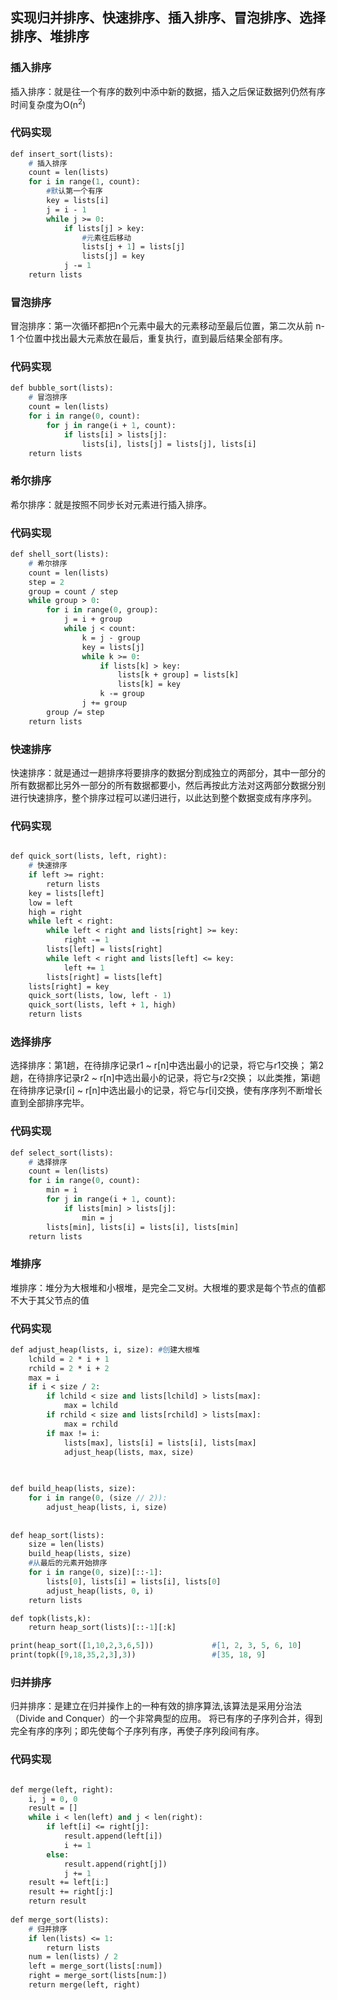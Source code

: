 ## 实现归并排序、快速排序、插入排序、冒泡排序、选择排序、堆排序

### 插入排序
插入排序：就是往一个有序的数列中添中新的数据，插入之后保证数据列仍然有序
时间复杂度为O(n<sup>2</sup>)
### 代码实现
```p
def insert_sort(lists):
    # 插入排序
    count = len(lists)
    for i in range(1, count):
        #默认第一个有序
        key = lists[i]
        j = i - 1
        while j >= 0:
            if lists[j] > key:
                #元素往后移动
                lists[j + 1] = lists[j]
                lists[j] = key
            j -= 1
    return lists
```

### 冒泡排序
冒泡排序：第一次循环都把n个元素中最大的元素移动至最后位置，第二次从前 n-1 个位置中找出最大元素放在最后，重复执行，直到最后结果全部有序。
### 代码实现

```p
def bubble_sort(lists):
    # 冒泡排序
    count = len(lists)
    for i in range(0, count):
        for j in range(i + 1, count):
            if lists[i] > lists[j]:
                lists[i], lists[j] = lists[j], lists[i]
    return lists
```
### 希尔排序
希尔排序：就是按照不同步长对元素进行插入排序。
### 代码实现
```p
def shell_sort(lists):
    # 希尔排序
    count = len(lists)
    step = 2
    group = count / step
    while group > 0:
        for i in range(0, group):
            j = i + group
            while j < count:
                k = j - group
                key = lists[j]
                while k >= 0:
                    if lists[k] > key:
                        lists[k + group] = lists[k]
                        lists[k] = key
                    k -= group
                j += group
        group /= step
    return lists
```
### 快速排序
快速排序：就是通过一趟排序将要排序的数据分割成独立的两部分，其中一部分的所有数据都比另外一部分的所有数据都要小，然后再按此方法对这两部分数据分别进行快速排序，整个排序过程可以递归进行，以此达到整个数据变成有序序列。

### 代码实现
```p

def quick_sort(lists, left, right):
    # 快速排序
    if left >= right:
        return lists
    key = lists[left]
    low = left
    high = right
    while left < right:
        while left < right and lists[right] >= key:
            right -= 1
        lists[left] = lists[right]
        while left < right and lists[left] <= key:
            left += 1
        lists[right] = lists[left]
    lists[right] = key
    quick_sort(lists, low, left - 1)
    quick_sort(lists, left + 1, high)
    return lists
```
### 选择排序
选择排序：第1趟，在待排序记录r1 ~ r[n]中选出最小的记录，将它与r1交换；
第2趟，在待排序记录r2 ~ r[n]中选出最小的记录，将它与r2交换；
以此类推，第i趟在待排序记录r[i] ~ r[n]中选出最小的记录，将它与r[i]交换，使有序序列不断增长直到全部排序完毕。
### 代码实现
```p
def select_sort(lists):
    # 选择排序
    count = len(lists)
    for i in range(0, count):
        min = i
        for j in range(i + 1, count):
            if lists[min] > lists[j]:
                min = j
        lists[min], lists[i] = lists[i], lists[min]
    return lists
```
### 堆排序
堆排序：堆分为大根堆和小根堆，是完全二叉树。大根堆的要求是每个节点的值都不大于其父节点的值

### 代码实现
```p
def adjust_heap(lists, i, size): #创建大根堆
    lchild = 2 * i + 1
    rchild = 2 * i + 2
    max = i
    if i < size / 2:
        if lchild < size and lists[lchild] > lists[max]:
            max = lchild
        if rchild < size and lists[rchild] > lists[max]:
            max = rchild
        if max != i:
            lists[max], lists[i] = lists[i], lists[max]
            adjust_heap(lists, max, size)

 
 
def build_heap(lists, size):
    for i in range(0, (size // 2)): 
        adjust_heap(lists, i, size)
 
 
def heap_sort(lists):
    size = len(lists)
    build_heap(lists, size)
    #从最后的元素开始排序
    for i in range(0, size)[::-1]:
        lists[0], lists[i] = lists[i], lists[0]
        adjust_heap(lists, 0, i)
    return lists

def topk(lists,k):
	return heap_sort(lists)[::-1][:k]

print(heap_sort([1,10,2,3,6,5]))             #[1, 2, 3, 5, 6, 10]
print(topk([9,18,35,2,3],3))                 #[35, 18, 9]
```

### 归并排序
归并排序：是建立在归并操作上的一种有效的排序算法,该算法是采用分治法（Divide and Conquer）的一个非常典型的应用。
将已有序的子序列合并，得到完全有序的序列；即先使每个子序列有序，再使子序列段间有序。

### 代码实现
```p

def merge(left, right):
    i, j = 0, 0
    result = []
    while i < len(left) and j < len(right):
        if left[i] <= right[j]:
            result.append(left[i])
            i += 1
        else:
            result.append(right[j])
            j += 1
    result += left[i:]
    result += right[j:]
    return result
 
def merge_sort(lists):
    # 归并排序
    if len(lists) <= 1:
        return lists
    num = len(lists) / 2
    left = merge_sort(lists[:num])
    right = merge_sort(lists[num:])
    return merge(left, right)
```
